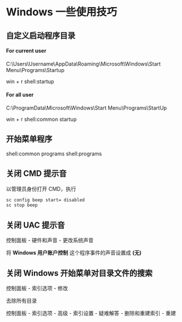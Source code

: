 # Windows 一些使用技巧


## 自定义启动程序目录

#### For current user

C:\Users\Username\AppData\Roaming\Microsoft\Windows\Start Menu\Programs\Startup

win + r
shell:startup


#### For all user

C:\ProgramData\Microsoft\Windows\Start Menu\Programs\StartUp

win + r
shell:common startup


## 开始菜单程序

shell:common programs
shell:programs

## 关闭 CMD 提示音

以管理员身份打开 CMD，执行

```cmd
sc config beep start= disabled
sc stop beep
```

## 关闭 UAC 提示音 

控制面板 - 硬件和声音 - 更改系统声音

将 **Windows 用户账户控制** 这个程序事件的声音设置成 **(无)**

## 关闭 Windows 开始菜单对目录文件的搜索

控制面板 - 索引选项 - 修改

去除所有目录

控制面板 - 索引选项 - 高级 - 索引设置 - 疑难解答 - 删除和重建索引 - 重建
